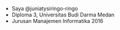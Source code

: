 - Saya @juniatysiringo-ringo
- Diploma 3, Universitas Budi Darma Medan
- Jurusan Manajemen Informatika 2016
<!---
juniatysiringo-ringo/juniatysiringo-ringo is a ✨ special ✨ repository because its `README.md` (this file) appears on your GitHub profile.
You can click the Preview link to take a look at your changes.
--->
